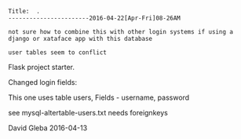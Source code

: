 

~~~~~~~~~~~~~~~~~~~~~~~~~~~~~~~~~~~~~~~~~~~~~~~~~~~
Title:  .
-----------------------2016-04-22[Apr-Fri]08-26AM

not sure how to combine this with other login systems if using a django or xataface app with this database

user tables seem to conflict

~~~~~~~~~~~~~~~~~~~~~~~~~~~~~~~~~~~~~~~~~~~~~~~~~~~

Flask project starter.

Changed login fields:

This one uses table users, 
Fields - username, password


see mysql-altertable-users.txt 
    needs foreignkeys
    
    
    
David Gleba
2016-04-13
